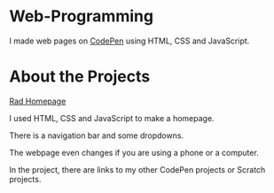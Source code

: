 # Web-Programming

I made web pages on [CodePen](https://codepen.io/) using HTML, CSS and JavaScript.

# About the Projects

[Rad Homepage](https://codepen.io/hunterjustin/pen/GLeNrN)

I used HTML, CSS and JavaScript to make a homepage.

There is a navigation bar and some dropdowns.

The webpage even changes if you are using a phone or a computer.

In the project, there are links to my other CodePen projects or Scratch projects.
